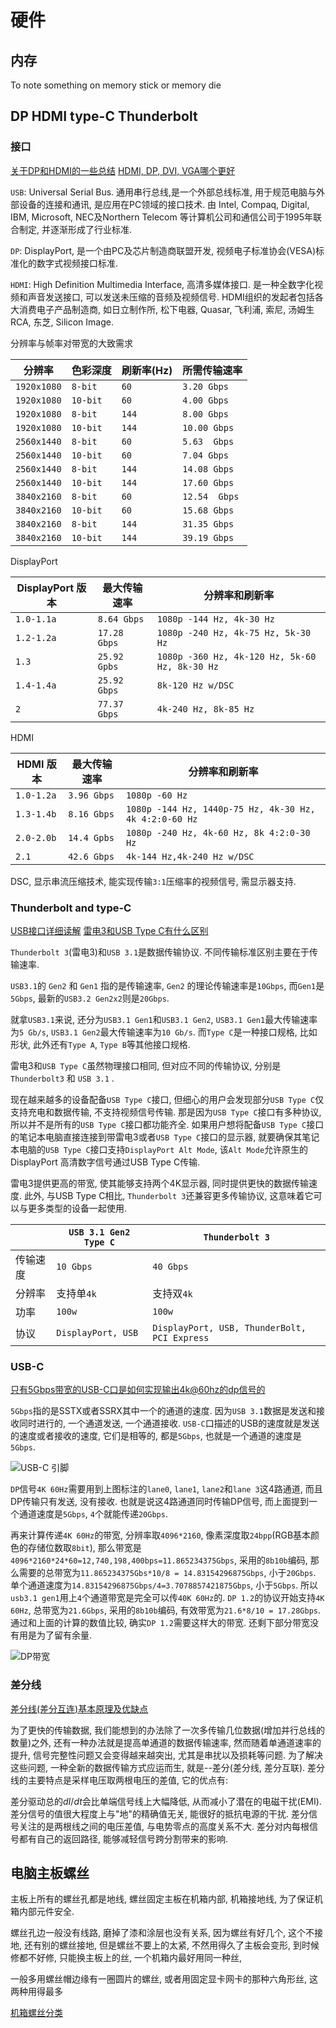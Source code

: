 # 硬件

## 内存

To note something on memory stick or memory die

## DP HDMI type-C Thunderbolt

### 接口

[关于DP和HDMI的一些总结](https://zhuanlan.zhihu.com/p/41594596)
[HDMI, DP, DVI, VGA哪个更好](https://zhuanlan.zhihu.com/p/215228683)

`USB`: Universal Serial Bus. 通用串行总线,是一个外部总线标准, 用于规范电脑与外部设备的连接和通讯, 是应用在PC领域的接口技术.
由 Intel, Compaq, Digital, IBM, Microsoft, NEC及Northern Telecom 等计算机公司和通信公司于1995年联合制定, 并逐渐形成了行业标准.

`DP`: DisplayPort, 是一个由PC及芯片制造商联盟开发, 视频电子标准协会(VESA)标准化的数字式视频接口标准.

`HDMI`: High Definition Multimedia Interface, 高清多媒体接口. 是一种全数字化视频和声音发送接口, 可以发送未压缩的音频及视频信号.
HDMI组织的发起者包括各大消费电子产品制造商, 如日立制作所, 松下电器, Quasar, 飞利浦, 索尼, 汤姆生RCA, 东芝, Silicon Image.

分辨率与帧率对带宽的大致需求

|分辨率| 色彩深度| 刷新率(Hz)| 所需传输速率 |
| --- | --- | --- | --- |
| `1920x1080` | `8-bit`     |        `60`      |  `3.20 Gbps` |
| `1920x1080` | `10-bit`    |     `60`      |  `4.00 Gbps` |
| `1920x1080` | `8-bit`     |       `144`    |  `8.00 Gbps` |
| `1920x1080` | `10-bit`    |     `144`   |  `10.00 Gbps` |
| `2560x1440` | `8-bit`     |        `60`     |  `5.63  Gbps` |
| `2560x1440` | `10-bit`    |      `60`     |  `7.04 Gbps` |
| `2560x1440` | `8-bit`     |        `144`   |  `14.08 Gbps` |
| `2560x1440` | `10-bit`    |      `144`  |  `17.60 Gbps` |
| `3840x2160` | `8-bit`     |        `60`    |  `12.54  Gbps` |
| `3840x2160` | `10-bit`    |      `60`    |  `15.68 Gbps` |
| `3840x2160` | `8-bit`     |        `144`   |  `31.35 Gbps` |
| `3840x2160` | `10-bit`    |      `144`  |  `39.19 Gbps` |

DisplayPort

| DisplayPort 版本 | 最大传输速率 | 分辨率和刷新率 |
| --- | --- |---  |
| `1.0-1.1a` |     `8.64 Gbps`           |   `1080p -144 Hz, 4k-30 Hz` |
| `1.2-1.2a` |     `17.28 Gbps`         |   `1080p -240 Hz, 4k-75 Hz, 5k-30 Hz` |
| `1.3`            |    `25.92 Gpbs`         |   `1080p -360 Hz, 4k-120 Hz, 5k-60 Hz, 8k-30 Hz` |
| `1.4-1.4a` |     `25.92 Gbps`         |   `8k-120 Hz w/DSC`  |
| `2`               |      `77.37 Gbps`        |    `4k-240 Hz, 8k-85 Hz` |

HDMI

| HDMI 版本 | 最大传输速率 | 分辨率和刷新率 |
| --- | --- |---  |
| `1.0-1.2a` |     `3.96 Gbps`         |        `1080p -60 Hz`   |
| `1.3-1.4b` |     `8.16 Gbps`         |       `1080p -144 Hz, 1440p-75 Hz, 4k-30 Hz, 4k 4:2:0-60 Hz` |
| `2.0-2.0b`  |    `14.4 Gpbs`         |       `1080p -240 Hz, 4k-60 Hz, 8k 4:2:0-30 Hz` |
| `2.1`             |   `42.6 Gbps`         |       `4k-144 Hz,4k-240 Hz w/DSC` |

DSC, 显示串流压缩技术, 能实现传输`3:1`压缩率的视频信号, 需显示器支持.

### Thunderbolt and type-C

[USB接口详细读解](https://www.bybusa.com/community/usb-interface-detailed-explanation)
[雷电3和USB Type C有什么区别](https://zhuanlan.zhihu.com/p/50034258)

`Thunderbolt 3`(雷电3)和`USB 3.1`是数据传输协议. 不同传输标准区别主要在于传输速率.

`USB3.1`的 `Gen2` 和 `Gen1` 指的是传输速率, `Gen2` 的理论传输速率是`10Gbps`, 而`Gen1`是`5Gbps`, 最新的`USB3.2 Gen2x2`则是`20Gbps`.

就拿`USB3.1`来说, 还分为`USB3.1 Gen1`和`USB3.1 Gen2`, `USB3.1 Gen1`最大传输速率为`5 Gb/s`, `USB3.1 Gen2`最大传输速率为`10 Gb/s`.
而`Type C`是一种接口规格, 比如形状, 此外还有`Type A`, `Type B`等其他接口规格.

雷电3和`USB Type C`虽然物理接口相同, 但对应不同的传输协议, 分别是 `Thunderbolt3` 和 `USB 3.1` .

现在越来越多的设备配备`USB Type C`接口, 但细心的用户会发现部分`USB Type C`仅支持充电和数据传输, 不支持视频信号传输.
那是因为`USB Type C`接口有多种协议, 所以并不是所有的`USB Type C`接口都功能齐全.
如果用户想将配备`USB Type C`接口的笔记本电脑直接连接到带雷电3或者`USB Type C`接口的显示器,
就要确保其笔记本电脑的`USB Type C`接口支持`DisplayPort Alt Mode`, 该`Alt Mode`允许原生的 DisplayPort 高清数字信号通过USB Type C传输.

雷电3提供更高的带宽, 使其能够支持两个4K显示器, 同时提供更快的数据传输速度.
此外, 与USB Type C相比, `Thunderbolt 3`还兼容更多传输协议, 这意味着它可以与更多类型的设备一起使用.

|                       | `USB 3.1 Gen2 Type C` | `Thunderbolt 3` |
| --- | --- |---  |
| 传输速度    |        `10 Gbps`    |    `40 Gbps`      |
| 分辨率        |        支持单`4k`    |    支持双`4k`      |
| 功率             |        `100w`    |    `100w`      |
| 协议             |        `DisplayPort, USB`    |   `DisplayPort, USB, ThunderBolt, PCI Express`      |

### USB-C

[只有5Gbps带宽的USB-C口是如何实现输出4k@60hz的dp信号的](https://www.zhihu.com/question/350209735/answer/1392624525)

`5Gbps`指的是SSTX或者SSRX其中一个的通道的速度. 因为`USB 3.1`数据是发送和接收同时进行的, 一个通道发送, 一个通道接收.
`USB-C`口描述的USB的速度就是发送的速度或者接收的速度, 它们是相等的, 都是`5Gbps`, 也就是一个通道的速度是`5Gbps`.

![USB-C 引脚](https://pic1.zhimg.com/80/v2-aba5b2244f455aed74c0d70ee39a4857_720w.jpg?source=1940ef5c)

`DP`信号`4K 60Hz`需要用到上图标注的`lane0`, `lane1`, `lane2`和`lane 3`这4路通道, 而且DP传输只有发送, 没有接收.
也就是说这4路通道同时传输DP信号, 而上面提到一个通道速度是`5Gbps`, `4`个就能传递`20Gbps`.

再来计算传递`4K 60Hz`的带宽, 分辨率取`4096*2160`, 像素深度取`24bpp`(RGB基本颜色的存储位数取`8bit`),
那么带宽是`4096*2160*24*60=12,740,198,400bps=11.865234375Gbps`, 采用的`8b10b`编码, 那么需要的总带宽为`11.865234375Gbs*10/8 = 14.83154296875Gbps`, 小于`20Gbps`.
单个通道速度为`14.83154296875Gbps/4=3.7078857421875Gbps`, 小于`5Gbps`. 所以`usb3.1 gen1`用上`4`个通道带宽是完全可以传`40K 60Hz`的.
`DP 1.2`的协议开始支持`4K 60Hz`, 总带宽为`21.6Gbps`, 采用的`8b10b`编码, 有效带宽为`21.6*8/10 = 17.28Gbps`.
通过和上面的计算的数值比较, 确实`DP 1.2`需要这样大的带宽. 还剩下部分带宽没有用是为了留有余量.

![DP带宽](https://pic2.zhimg.com/80/v2-09d7bec05e0d58ad53208fcca6514051_720w.jpg?source=1940ef5c)

### 差分线

[差分线(差分互连)基本原理及优缺点](https://www.jianshu.com/p/ae9277187836)

为了更快的传输数据, 我们能想到的办法除了一次多传输几位数据(增加并行总线的数量)之外, 还有一种办法就是提高单通道的数据传输速率, 然而随着单通道速率的提升, 信号完整性问题又会变得越来越突出, 尤其是串扰以及损耗等问题. 为了解决这些问题, 一种全新的数据传输方式应运而生, 就是--差分(差分线, 差分互联). 差分线的主要特点是采样电压取两根电压的差值, 它的优点有:

差分驱动总的$d I/d t$会比单端信号线上大幅降低, 从而减小了潜在的电磁干扰(EMI).
差分信号的值很大程度上与"地"的精确值无关, 能很好的抵抗电源的干扰. 差分信号关注的是两根线之间的电压差值, 与电势零点的高度关系不大.
差分对内每根信号都有自己的返回路径, 能够减轻信号跨分割带来的影响.

## 电脑主板螺丝

主板上所有的螺丝孔都是地线, 螺丝固定主板在机箱内部,
机箱接地线, 为了保证机箱内部元件安全.

螺丝孔边一般没有线路, 磨掉了漆和涂层也没有关系,
因为螺丝有好几个, 这个不接地, 还有别的螺丝接地,
但是螺丝不要上的太紧, 不然用得久了主板会变形,
到时候修都不好修, 只能换主板上的丝, 一个机箱内最好用同一种丝,

一般多用螺丝帽边缘有一圈圆片的螺丝,
或者用固定显卡网卡的那种六角形丝,
这两种用得最多

[机箱螺丝分类](https://www.dn-diy.com/zixun/3369.html)
